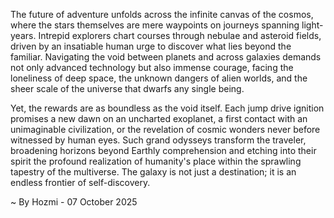 
The future of adventure unfolds across the infinite canvas of the cosmos, where the stars themselves are mere waypoints on journeys spanning light-years. Intrepid explorers chart courses through nebulae and asteroid fields, driven by an insatiable human urge to discover what lies beyond the familiar. Navigating the void between planets and across galaxies demands not only advanced technology but also immense courage, facing the loneliness of deep space, the unknown dangers of alien worlds, and the sheer scale of the universe that dwarfs any single being.

Yet, the rewards are as boundless as the void itself. Each jump drive ignition promises a new dawn on an uncharted exoplanet, a first contact with an unimaginable civilization, or the revelation of cosmic wonders never before witnessed by human eyes. Such grand odysseys transform the traveler, broadening horizons beyond Earthly comprehension and etching into their spirit the profound realization of humanity's place within the sprawling tapestry of the multiverse. The galaxy is not just a destination; it is an endless frontier of self-discovery.

~ By Hozmi - 07 October 2025
